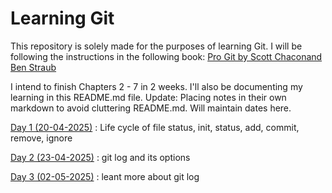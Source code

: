 # Learning Git

This repository is solely made for the purposes of learning Git. I will be following the instructions in the following book:
[Pro Git by Scott Chaconand Ben Straub](https://git-scm.com/book/en/v2)

I intend to finish Chapters 2 - 7 in 2 weeks. I'll also be documenting my learning in this README.md file.
Update: Placing notes in their own markdown to avoid cluttering README.md. Will maintain dates here.

[Day 1 (20-04-2025)](./Day1.md) : Life cycle of file status, init, status, add, commit, remove, ignore

[Day 2 (23-04-2025)](./Day2.md) : git log and its options

[Day 3 (02-05-2025)](./Day3.md) : leant more about git log
